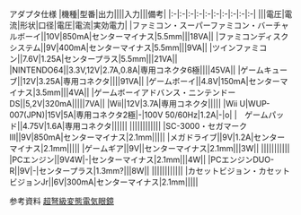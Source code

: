 アダプタ仕様
|機種|型番|出力||||入力|||備考|
|:-|:-|:-|:-|:-|:-|:-|:-|:-|:-|
|||電圧|電流|形状|口径|電圧|電流|実効電力|
|ファミコン・スーパーファミコン・バーチャルボーイ||10V|850mA|センターマイナス|5.5mm|||18VA||
|ファミコンディスクシステム||9V|400mA|センターマイナス|5.5mm|||9VA||
|ツインファミコン||7.6V|1.25A|センタープラス|5.5mm|||21VA||
|NINTENDO64||3.3V,12V|2.7A,0.8A|専用コネクタ6極||||45VA||
|ゲームキューブ||12V|3.25A|専用コネクタ||||91VA||
|ゲームボーイ||4.8V|150mA|センターマイナス|3.5mm|||4VA||
|ゲームボーイアドバンス・ニンテンドーDS||5,2V|320mA|||||7VA||
|Wii||12V|3.7A|専用コネクタ|||||
|Wii U|WUP-007(JPN)|15V|5A|専用コネクタ2極|-|100V 50/60Hz|1.2A|-|o|
|　ゲームパッド||4.75V|1.6A|専用コネクタ||||||
||||||||||||
|SC-3000・セガマークIII||9V|850mA|センターマイナス|2.1mm|||||
|メガドライブ||9V|1.2A|センターマイナス|2.1mm|||||
|ゲームギア||9V||センターマイナス|2.1mm|||3W||
|||||||||||
|PCエンジン||9V4W|-|センターマイナス|2.1mm|||4W||
|PCエンジンDUO-R||9V|-|センタープラス|1.3mm?|||8W||
||||||||||||
|カセットビジョン・カセットビジョンJr||6V|300mA|センターマイナス|2.1mm|||||

参考資料
[超弩級変態電気眼鏡](https://meganekun.blogspot.com)
